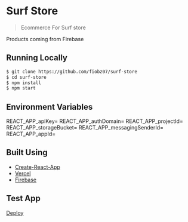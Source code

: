 # Surf Store

> Ecommerce For Surf store

Products coming from Firebase

## Running Locally

```bash
$ git clone https://github.com/fiobz07/surf-store
$ cd surf-store
$ npm install
$ npm start
```

## Environment Variables

REACT_APP_apiKey=
REACT_APP_authDomain=
REACT_APP_projectId=
REACT_APP_storageBucket=
REACT_APP_messagingSenderId=
REACT_APP_appId=

## Built Using

- [Create-React-App](https://create-react-app.dev/)
- [Vercel](https://vercel.com)
- [Firebase](https://firebase.com)

## Test App

[Deploy](https://zuvcommerce.vercel.app)